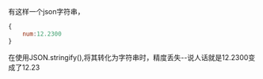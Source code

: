 

有这样一个json字符串，
```js
{
	num:12.2300
}
```
在使用JSON.stringify(),将其转化为字符串时，精度丢失--说人话就是12.2300变成了12.23

